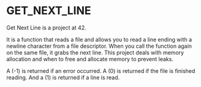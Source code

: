 # GET_NEXT_LINE
 
 Get Next Line is a project at 42.

It is a function that reads a file and allows you to read a line ending with a newline character from a file descriptor. When you call the function again on the same file, it grabs the next line. This project deals with memory allocation and when to free and allocate memory to prevent leaks.

A (-1) is returned if an error occurred. A (0) is returned if the file is finished reading. And a (1) is returned if a line is read.
